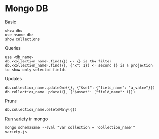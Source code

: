 # Mongo DB

Basic 

```
show dbs
use <some-db>
show collections
```

Queries

```
use <db_name>
db.<collection_name>.find({}) <- {} is the filter
db.<collection_name>.find({}, {"x": 1}) <- second {} is a projection to show only selected fields
```

Updates
```
db.collection_name.updateOne({}, {"$set": {"field_name": "a_value"}})
db.collection_name.update({}, {"$unset": {"field_name": 1}})
```

Prune 
```
db.collection_name.deleteMany({})
```

Run [variety](https://github.com/variety/variety) in mongo

```
mongo schemaname --eval "var collection = 'collection_name'" variety.js
```

